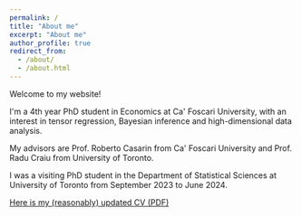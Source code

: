 ```yaml
---
permalink: /
title: "About me"
excerpt: "About me"
author_profile: true
redirect_from: 
  - /about/
  - /about.html
---
```


Welcome to my website!

I'm a 4th year PhD student in Economics at Ca' Foscari University, with an interest in tensor regression, Bayesian inference and high-dimensional data analysis.

My advisors are Prof. Roberto Casarin from Ca' Foscari University and Prof. Radu Craiu from University of Toronto. 

I was a visiting PhD student in the Department of Statistical Sciences at University of Toronto from September 2023 to June 2024.

[Here is my (reasonably) updated CV (PDF)](/files/CV.pdf)
